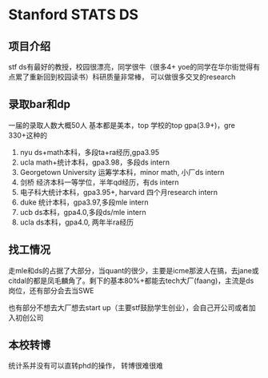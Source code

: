 # Stanford STATS DS

## 项目介绍
stf ds有最好的教授，校园很漂亮，同学很牛（很多4+ yoe的同学在华尔街觉得有点累了重新回到校园读书）科研质量非常棒，
可以做很多交叉的research

## 录取bar和dp
一届的录取人数大概50人
基本都是美本，top 学校的top gpa(3.9+)，gre 330+这种的
1. nyu ds+math本科，多段ta+ra经历,gpa3.95
2. ucla math+统计本科，gpa3.98，多段ds intern
3. Georgetown University 运筹学本科，minor math, 小厂ds intern
4. 剑桥 经济本科一等学位，半年qd经历，有ds intern
5. 电子科大统计本科，gpa3.95+, harvard 四个月research intern
6. duke 统计本科，gpa3.97,多段mle intern
7. ucb ds本科，gpa4.0,多段ds/mle intern
8. ucla ds本科，gpa4.0, 两年半ra经历
## 找工情况
走mle和ds的占据了大部分，当quant的很少，主要是icme那波人在搞，去jane或citdal的都是凤毛麟角了。剩下的基本80%+都能去tech大厂(faang)，主流是ds岗位，还有部分会去当SWE

也有部分不想去大厂想去start up（主要stf鼓励学生创业），会自己开公司或者加入初创公司


## 本校转博

统计系并没有可以直转phd的操作， 转博很难很难
